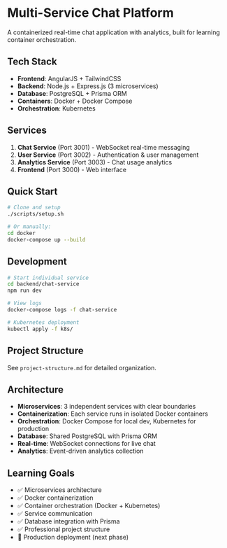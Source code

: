 # Multi-Service Chat Platform

A containerized real-time chat application with analytics, built for learning container orchestration.

## Tech Stack
- **Frontend**: AngularJS + TailwindCSS
- **Backend**: Node.js + Express.js (3 microservices)
- **Database**: PostgreSQL + Prisma ORM
- **Containers**: Docker + Docker Compose
- **Orchestration**: Kubernetes

## Services
1. **Chat Service** (Port 3001) - WebSocket real-time messaging
2. **User Service** (Port 3002) - Authentication & user management
3. **Analytics Service** (Port 3003) - Chat usage analytics
4. **Frontend** (Port 3000) - Web interface

## Quick Start
```bash
# Clone and setup
./scripts/setup.sh

# Or manually:
cd docker
docker-compose up --build
```

## Development
```bash
# Start individual service
cd backend/chat-service
npm run dev

# View logs
docker-compose logs -f chat-service

# Kubernetes deployment
kubectl apply -f k8s/
```

## Project Structure
See `project-structure.md` for detailed organization.

## Architecture
- **Microservices**: 3 independent services with clear boundaries
- **Containerization**: Each service runs in isolated Docker containers
- **Orchestration**: Docker Compose for local dev, Kubernetes for production
- **Database**: Shared PostgreSQL with Prisma ORM
- **Real-time**: WebSocket connections for live chat
- **Analytics**: Event-driven analytics collection

## Learning Goals
- ✅ Microservices architecture
- ✅ Docker containerization  
- ✅ Container orchestration (Docker + Kubernetes)
- ✅ Service communication
- ✅ Database integration with Prisma
- ✅ Professional project structure
- 🔄 Production deployment (next phase)